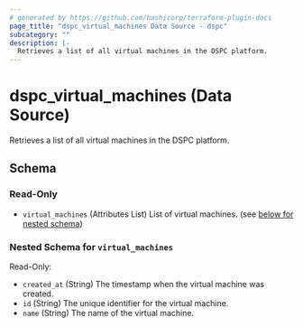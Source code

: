 ```yaml
---
# generated by https://github.com/hashicorp/terraform-plugin-docs
page_title: "dspc_virtual_machines Data Source - dspc"
subcategory: ""
description: |-
  Retrieves a list of all virtual machines in the DSPC platform.
---
```


# dspc_virtual_machines (Data Source)

Retrieves a list of all virtual machines in the DSPC platform.



<!-- schema generated by tfplugindocs -->
## Schema

### Read-Only

- `virtual_machines` (Attributes List) List of virtual machines. (see [below for nested schema](#nestedatt--virtual_machines))

<a id="nestedatt--virtual_machines"></a>
### Nested Schema for `virtual_machines`

Read-Only:

- `created_at` (String) The timestamp when the virtual machine was created.
- `id` (String) The unique identifier for the virtual machine.
- `name` (String) The name of the virtual machine.
